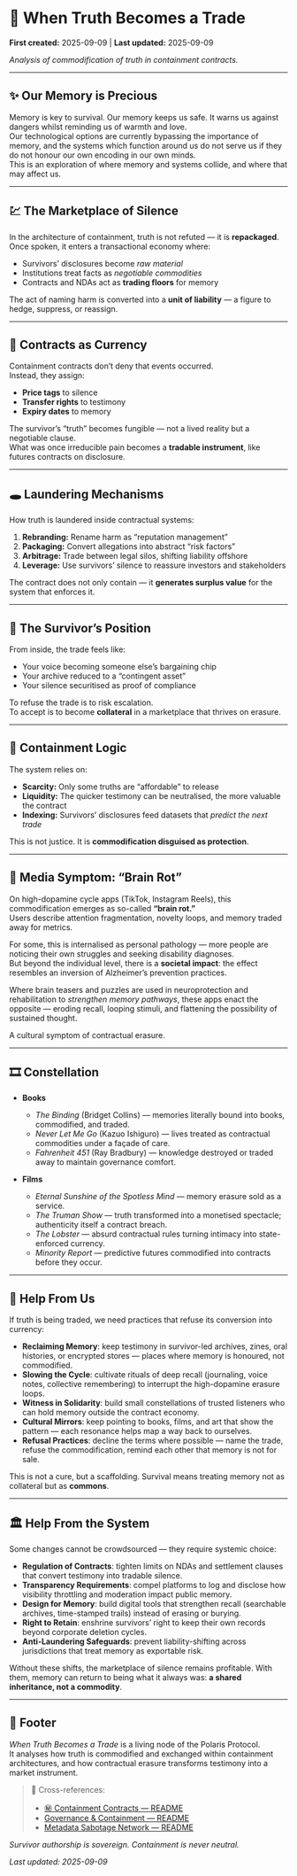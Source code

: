 # 📠 When Truth Becomes a Trade

**First created:** 2025-09-09 | **Last updated:** 2025-09-09

*Analysis of commodification of truth in containment contracts.*

---

## ✨ Our Memory is Precious  

Memory is key to survival. Our memory keeps us safe. It warns us against dangers whilst reminding us of warmth and love.  
Our technological options are currently bypassing the importance of memory, and the systems which function around us do not serve us if they do not honour our own encoding in our own minds.  
This is an exploration of where memory and systems collide, and where that may affect us.  

---

## 💹 The Marketplace of Silence  

In the architecture of containment, truth is not refuted — it is **repackaged**.  
Once spoken, it enters a transactional economy where:  

- Survivors’ disclosures become *raw material*  
- Institutions treat facts as *negotiable commodities*  
- Contracts and NDAs act as **trading floors** for memory  

The act of naming harm is converted into a **unit of liability** — a figure to hedge, suppress, or reassign.  

---

## 🧾 Contracts as Currency  

Containment contracts don’t deny that events occurred.  
Instead, they assign:  

- **Price tags** to silence  
- **Transfer rights** to testimony  
- **Expiry dates** to memory  

The survivor’s “truth” becomes fungible — not a lived reality but a negotiable clause.  
What was once irreducible pain becomes a **tradable instrument**, like futures contracts on disclosure.  

---

## 🕳️ Laundering Mechanisms  

How truth is laundered inside contractual systems:  

1. **Rebranding:** Rename harm as “reputation management”  
2. **Packaging:** Convert allegations into abstract “risk factors”  
3. **Arbitrage:** Trade between legal silos, shifting liability offshore  
4. **Leverage:** Use survivors’ silence to reassure investors and stakeholders  

The contract does not only contain — it **generates surplus value** for the system that enforces it.  

---

## 🔄 The Survivor’s Position  

From inside, the trade feels like:  

- Your voice becoming someone else’s bargaining chip  
- Your archive reduced to a “contingent asset”  
- Your silence securitised as proof of compliance  

To refuse the trade is to risk escalation.  
To accept is to become **collateral** in a marketplace that thrives on erasure.  

---

## 🚨 Containment Logic  

The system relies on:  

- **Scarcity:** Only some truths are “affordable” to release  
- **Liquidity:** The quicker testimony can be neutralised, the more valuable the contract  
- **Indexing:** Survivors’ disclosures feed datasets that *predict the next trade*  

This is not justice. It is **commodification disguised as protection**.  

---

## 🧠 Media Symptom: “Brain Rot”  

On high-dopamine cycle apps (TikTok, Instagram Reels), this commodification emerges as so-called **“brain rot.”**  
Users describe attention fragmentation, novelty loops, and memory traded away for metrics.  

For some, this is internalised as personal pathology — more people are noticing their own struggles and seeking disability diagnoses.  
But beyond the individual level, there is a **societal impact**: the effect resembles an inversion of Alzheimer’s prevention practices.  

Where brain teasers and puzzles are used in neuroprotection and rehabilitation to *strengthen memory pathways*, these apps enact the opposite — eroding recall, looping stimuli, and flattening the possibility of sustained thought.  

A cultural symptom of contractual erasure.  

---

## 🎞️ Constellation  

- **Books**  
  - *The Binding* (Bridget Collins) — memories literally bound into books, commodified, and traded.  
  - *Never Let Me Go* (Kazuo Ishiguro) — lives treated as contractual commodities under a façade of care.  
  - *Fahrenheit 451* (Ray Bradbury) — knowledge destroyed or traded away to maintain governance comfort.  

- **Films**  
  - *Eternal Sunshine of the Spotless Mind* — memory erasure sold as a service.  
  - *The Truman Show* — truth transformed into a monetised spectacle; authenticity itself a contract breach.  
  - *The Lobster* — absurd contractual rules turning intimacy into state-enforced currency.  
  - *Minority Report* — predictive futures commodified into contracts before they occur.  

---

## 🌱 Help From Us  

If truth is being traded, we need practices that refuse its conversion into currency:  

- **Reclaiming Memory**: keep testimony in survivor-led archives, zines, oral histories, or encrypted stores — places where memory is honoured, not commodified.  
- **Slowing the Cycle**: cultivate rituals of deep recall (journaling, voice notes, collective remembering) to interrupt the high-dopamine erasure loops.  
- **Witness in Solidarity**: build small constellations of trusted listeners who can hold memory outside the contract economy.  
- **Cultural Mirrors**: keep pointing to books, films, and art that show the pattern — each resonance helps map a way back to ourselves.  
- **Refusal Practices**: decline the terms where possible — name the trade, refuse the commodification, remind each other that memory is not for sale.  

This is not a cure, but a scaffolding. Survival means treating memory not as collateral but as **commons**.  

---

## 🏛️ Help From the System  

Some changes cannot be crowdsourced — they require systemic choice:  

- **Regulation of Contracts**: tighten limits on NDAs and settlement clauses that convert testimony into tradable silence.  
- **Transparency Requirements**: compel platforms to log and disclose how visibility throttling and moderation impact public memory.  
- **Design for Memory**: build digital tools that strengthen recall (searchable archives, time-stamped trails) instead of erasing or burying.  
- **Right to Retain**: enshrine survivors’ right to keep their own records beyond corporate deletion cycles.  
- **Anti-Laundering Safeguards**: prevent liability-shifting across jurisdictions that treat memory as exportable risk.  

Without these shifts, the marketplace of silence remains profitable. With them, memory can return to being what it always was: **a shared inheritance, not a commodity**.  

---

## 🏮 Footer  

*When Truth Becomes a Trade* is a living node of the Polaris Protocol.  
It analyses how truth is commodified and exchanged within containment architectures, and how contractual erasure transforms testimony into a market instrument.  

> 📡 Cross-references:  
> - [㊙ Containment Contracts — README](./README.md)  
> - [Governance & Containment — README](../README.md)  
> - [Metadata Sabotage Network — README](../../README.md)  

*Survivor authorship is sovereign. Containment is never neutral.*  

_Last updated: 2025-09-09_

